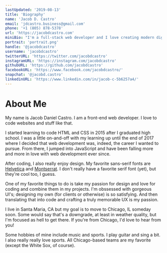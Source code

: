 ```yaml
---
lastUpdated: '2019-08-13'
title: 'Biography'
name: 'Jacob D. Castro'
email: 'jdcastro.business@gmail.com'
phone: '+1 (805) 878-5378'
url: 'https://jacobdcastro.com'
miniBio: "I'm a full-stack web developer and I love creating modern digital experiences. Some tech I enjoy include HTML + CSS, Javascipt, React, GraphQL, and Node.js."
portrait: 'portrait.png'
handle: '@jacobdcastro'
username: 'jacobdcastro'
twitterURL: 'https://twitter.com/jacobdcastro'
instagramURL: 'https://instagram.com/jacobdcastro'
githubURL: 'https://github.com/jacobdcastro'
facebookURL: 'https://www.facebook.com/jacobdcastro/'
snapchat: '@jacobd.castro'
linkedinURL: 'https://www.linkedin.com/in/jacob-c-5b6257a4/'
---
```


# About Me

My name is Jacob Daniel Castro. I am a front-end web developer. I love to code websites and stuff like that.

I started learning to code HTML and CSS in 2015 after I graduated high school. I was a little on-and-off with my learning up until the end of 2017 where I decided that web development was, indeed, the career I wanted to pursue. From there, I jumped into JavaScript and have been falling more and more in love with web development ever since.

After coding, I also really enjoy design. My favorite sans-serif
fonts are [Helvetica](https://www.myfonts.com/fonts/linotype/helvetica/) and [Montserrat](https://fonts.google.com/specimen/Montserrat). I don't really have a favorite serif font (yet), but they're cool too, I guess.

One of my favorite things to do is take my passion for design and love for coding and combine them in my projects. I'm obssessed with gorgeous UI's; designing my own (for clients or otherwise) is so satisfying. And then translating that into code and crafting a truly memorable UX is my passion.

I live in Santa Maria, CA but my goal is to move to Chicago, IL someday soon. Some would say that's a downgrade, at least in weather quality, but I'm focused as hell to get there. If you're from Chicago, I'd love to hear from you!

Some hobbies of mine include music and sports. I play guitar and sing a bit. I also really really love sports. All Chicago-based teams are my favorite (except the White Sox, of course).

